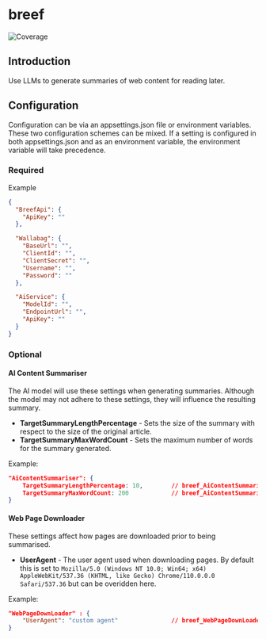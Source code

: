 # breef

![Coverage](https://gist.githubusercontent.com/elzik/527882e89a938dc78f61a08c300edec4/raw/c93a0d914e1219520529a650f0dac24d809bee53/breef-code-coverage-main.svg)

## Introduction

Use LLMs to generate summaries of web content for reading later.

## Configuration

Configuration can be via an appsettings.json file or environment variables. These two configuration schemes can be mixed. If a setting is configured in both appsettings.json and as an environment variable, the environment variable will take precedence.

### Required

Example
```json
{
  "BreefApi": {
    "ApiKey": ""
  },

  "Wallabag": {
    "BaseUrl": "",
    "ClientId": "",
    "ClientSecret": "",
    "Username": "",
    "Password": ""
  },

  "AiService": {
    "ModelId": "",
    "EndpointUrl": "",
    "ApiKey": ""
  }
}
```

### Optional

#### AI Content Summariser

The AI model will use these settings when generating summaries. Although the model may not adhere to these settings, they will influence the resulting summary.

- **TargetSummaryLengthPercentage** - Sets the size of the summary with respect to the size of the original article.
- **TargetSummaryMaxWordCount** - Sets the maximum number of words for the summary generated.

Example:

```json
"AiContentSummariser": {
    TargetSummaryLengthPercentage: 10,        // breef_AiContentSummariser__TargetSummaryLengthPercentage
    TargetSummaryMaxWordCount: 200            // breef_AiContentSummariser__TargetSummaryMaxWordCount
}
```

#### Web Page Downloader

These settings affect how pages are downloaded prior to being summarised.

  - **UserAgent** - The user agent used when downloading pages. By default this is set to `Mozilla/5.0 (Windows NT 10.0; Win64; x64) AppleWebKit/537.36 (KHTML, like Gecko) Chrome/110.0.0.0 Safari/537.36` but can be overidden here.

Example:

```json
"WebPageDownLoader" : {
    "UserAgent": "custom agent"               // breef_WebPageDownLoader__UserAgent
}
```
